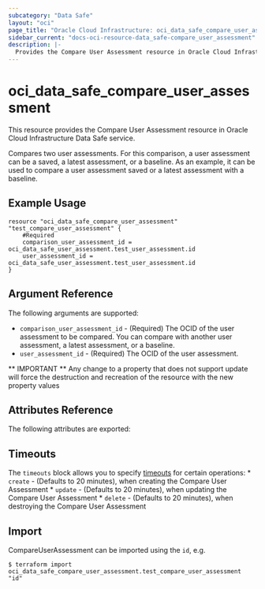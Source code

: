 ```yaml
---
subcategory: "Data Safe"
layout: "oci"
page_title: "Oracle Cloud Infrastructure: oci_data_safe_compare_user_assessment"
sidebar_current: "docs-oci-resource-data_safe-compare_user_assessment"
description: |-
  Provides the Compare User Assessment resource in Oracle Cloud Infrastructure Data Safe service
---
```


# oci_data_safe_compare_user_assessment
This resource provides the Compare User Assessment resource in Oracle Cloud Infrastructure Data Safe service.

Compares two user assessments. For this comparison, a user assessment can be a saved, a latest assessment, or a baseline.
As an example, it can be used to compare a user assessment saved or a latest assessment with a baseline.


## Example Usage

```hcl
resource "oci_data_safe_compare_user_assessment" "test_compare_user_assessment" {
	#Required
	comparison_user_assessment_id = oci_data_safe_user_assessment.test_user_assessment.id
	user_assessment_id = oci_data_safe_user_assessment.test_user_assessment.id
}
```

## Argument Reference

The following arguments are supported:

* `comparison_user_assessment_id` - (Required) The OCID of the user assessment to be compared. You can compare with another user assessment, a latest assessment, or a baseline. 
* `user_assessment_id` - (Required) The OCID of the user assessment.


** IMPORTANT **
Any change to a property that does not support update will force the destruction and recreation of the resource with the new property values

## Attributes Reference

The following attributes are exported:


## Timeouts

The `timeouts` block allows you to specify [timeouts](https://registry.terraform.io/providers/oracle/oci/latest/docs/guides/changing_timeouts) for certain operations:
	* `create` - (Defaults to 20 minutes), when creating the Compare User Assessment
	* `update` - (Defaults to 20 minutes), when updating the Compare User Assessment
	* `delete` - (Defaults to 20 minutes), when destroying the Compare User Assessment


## Import

CompareUserAssessment can be imported using the `id`, e.g.

```
$ terraform import oci_data_safe_compare_user_assessment.test_compare_user_assessment "id"
```

